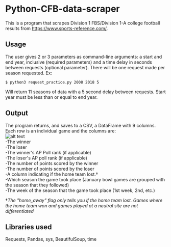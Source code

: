 # Python-CFB-data-scraper
This is a program that scrapes Division 1 FBS/Division 1-A college football results from https://www.sports-reference.com/.  

## Usage  
The user gives 2 or 3 parameters as command-line arguments: a start and end year, inclusive (required parameters) and a time delay in seconds between requests (optional parameter). There will be one request made per season requested. Ex:  
```  
$ python3 request_practice.py 2008 2018 5  
```  
Will return 11 seasons of data with a 5 second delay between requests. Start year must be less than or equal to end year.  

## Output  
The program returns, and saves to a CSV, a DataFrame with 9 columns. Each row is an individual game and the columns are:  
![alt text](https://github.com/ijprocel/Python-CFB-data-scraper/output-example)  
-The winner  
-The loser  
-The winner's AP Poll rank (if applicable)  
-The loser's AP poll rank (if applicable)  
-The number of points scored by the winner  
-The number of points scored by the loser  
-A column indicating if the home team lost.†  
-Which season the game took place (January bowl games are grouped with the season that they followed)  
-The week of the season that the game took place (1st week, 2nd, etc.)  

†*The "home_away" flag only tells you if the home team lost. Games where the home team won and games played at a neutral site are not differentiated*  

## Libraries used  
Requests, Pandas, sys, BeautifulSoup, time
